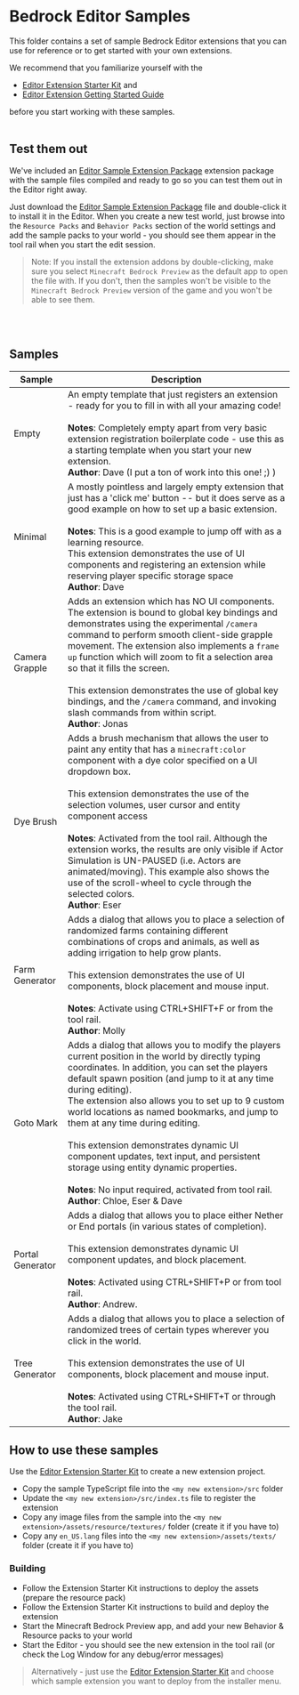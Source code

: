 # Bedrock Editor Samples

This folder contains a set of sample Bedrock Editor extensions that you can use for reference or to get started with your own extensions.

We recommend that you familiarize yourself with the
- [Editor Extension Starter Kit](https://github.com/Mojang/minecraft-editor-extension-starter-kit#readme) and
- [Editor Extension Getting Started Guide](https://github.com/Mojang/minecraft-editor-extension-starter-kit/tree/main/gettingStarted#readme)

before you start working with these samples.
<br>
<br>
## Test them out

We've included an [Editor Sample Extension Package](./editor-samples.mceditoraddon) extension package with the sample files compiled and ready to go so you can test them out in the Editor right away.

Just download the [Editor Sample Extension Package](./editor-samples.mceditoraddon) file and double-click it to install it in the Editor.
When you create a new test world, just browse into the `Resource Packs` and `Behavior Packs` section of the world settings and add the sample packs to your world - you should see them appear in the tool rail when you start the edit session.

> Note: If you install the extension addons by double-clicking, make sure you select `Minecraft Bedrock Preview` as the default app to open the file with.
If you don't, then the samples won't be visible to the `Minecraft Bedrock Preview` version of the game and you won't be able to see them.

<br>
<br>

## Samples

| Sample | Description |
|--------|-------------|
| Empty | An empty template that just registers an extension - ready for you to fill in with all your amazing code!<br><br>**Notes**: Completely empty apart from very basic extension registration boilerplate code - use this as a starting template when you start your new extension.<br>**Author**: Dave (I put a ton of work into this one! ;) ) |
| Minimal | A mostly pointless and largely empty extension that just has a 'click me' button -- but it does serve as a good example on how to set up a basic extension.<br><br>**Notes**: This is a good example to jump off with as a learning resource.<br>This extension demonstrates the use of UI components and registering an extension while reserving player specific storage space<br>**Author**: Dave |
| Camera Grapple | Adds an extension which has NO UI components.  The extension is bound to global key bindings and demonstrates using the experimental `/camera` command to perform smooth client-side grapple movement.  The extension also implements a `frame up` function which will zoom to fit a selection area so that it fills the screen.<br><br>This extension demonstrates the use of global key bindings, and the `/camera` command, and invoking slash commands from within script.<br> **Author**: Jonas |
| Dye Brush | Adds a brush mechanism that allows the user to paint any entity that has a `minecraft:color` component with a dye color specified on a UI dropdown box.<br><br>This extension demonstrates the use of the selection volumes, user cursor and entity component access<br><br>**Notes**: Activated from the tool rail.  Although the extension works, the results are only visible if Actor Simulation is UN-PAUSED (i.e. Actors are animated/moving).  This example also shows the use of the scroll-wheel to cycle through the selected colors.<br>**Author**: Eser |
| Farm Generator | Adds a dialog that allows you to place a selection of randomized farms containing different combinations of crops and animals, as well as adding irrigation to help grow plants.<br><br>This extension demonstrates the use of UI components, block placement and mouse input.<br><br>**Notes**: Activate using CTRL+SHIFT+F or from the tool rail.<br>**Author**: Molly |
| Goto Mark | Adds a dialog that allows you to modify the players current position in the world by directly typing coordinates.  In addition, you can set the players default spawn position (and jump to it at any time during editing).<br>The extension also allows you to set up to 9 custom world locations as named bookmarks, and jump to them at any time during editing.<br><br> This extension demonstrates dynamic UI component updates, text input, and persistent storage using entity dynamic properties.<br><br>**Notes**: No input required, activated from tool rail.<br>**Author**: Chloe, Eser & Dave |
| Portal Generator | Adds a dialog that allows you to place either Nether or End portals (in various states of completion).<br><br>This extension demonstrates dynamic UI component updates, and block placement.<br><br>**Notes**: Activated using CTRL+SHIFT+P or from tool rail.<br>**Author**: Andrew. |
| Tree Generator | Adds a dialog that allows you to place a selection of randomized trees of certain types wherever you click in the world.<br><br>This extension demonstrates the use of UI components, block placement and mouse input.<br><br>**Notes**: Activated using CTRL+SHIFT+T or through the tool rail.<br>**Author**: Jake || | |


## How to use these samples

Use the [Editor Extension Starter Kit](https://github.com/Mojang/minecraft-editor-extension-starter-kit) to create a new extension project.
- Copy the sample TypeScript file into the `<my new extension>/src` folder
- Update the `<my new extension>/src/index.ts` file to register the extension
- Copy any image files from the sample into the `<my new extension>/assets/resource/textures/` folder (create it if you have to)
- Copy any `en_US.lang` files into the `<my new extension>/assets/texts/` folder (create it if you have to)

### Building
- Follow the Extension Starter Kit instructions to deploy the assets (prepare the resource pack)
- Follow the Extension Starter Kit instructions to build and deploy the extension
- Start the Minecraft Bedrock Preview app, and add your new Behavior & Resource packs to your world
- Start the Editor - you should see the new extension in the tool rail (or check the Log Window for any debug/error messages)

> Alternatively - just use the [Editor Extension Starter Kit](https://github.com/Mojang/minecraft-editor-extension-starter-kit#readme) and choose which sample extension you want to deploy from the installer menu.
